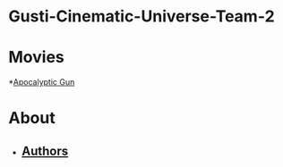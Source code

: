 # Gusti-Cinematic-Universe-Team-2

Movies
======

*[Apocalyptic Gun](/Movies/Apocalyptic-Gun.md)

About
======



* [Authors](./About/Authors.md)
  ------------------------------
